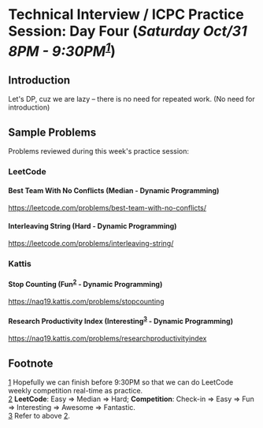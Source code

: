 # Technical Interview / ICPC Practice Session: Day Four (***Saturday Oct/31 8PM - 9:30PM<sup id="a1">[1](#f1)</sup>***)

## Introduction
Let's DP, cuz we are lazy – there is no need for repeated work. (No need for introduction)

## Sample Problems
Problems reviewed during this week's practice session:

### LeetCode
#### Best Team With No Conflicts (Median - Dynamic Programming)
https://leetcode.com/problems/best-team-with-no-conflicts/  
#### Interleaving String (Hard - Dynamic Programming)
https://leetcode.com/problems/interleaving-string/  

### Kattis
#### Stop Counting (Fun<sup id="a2">[2](#f2)</sup> - Dynamic Programming)
https://naq19.kattis.com/problems/stopcounting  
#### Research Productivity Index (Interesting<sup id="a3">[3](#f3)</sup> - Dynamic Programming)
https://naq19.kattis.com/problems/researchproductivityindex  


## Footnote 
<a id="f1">[1](#a1)</a> Hopefully we can finish before 9:30PM so that we can do LeetCode weekly competition real-time as practice.  
<a id="f2">[2](#a2)</a> __LeetCode__: Easy => Median => Hard; __Competition__: Check-in => Easy => Fun => Interesting => Awesome => Fantastic.  
<a id="f3">[3](#a3)</a> Refer to above [2](#f2).
